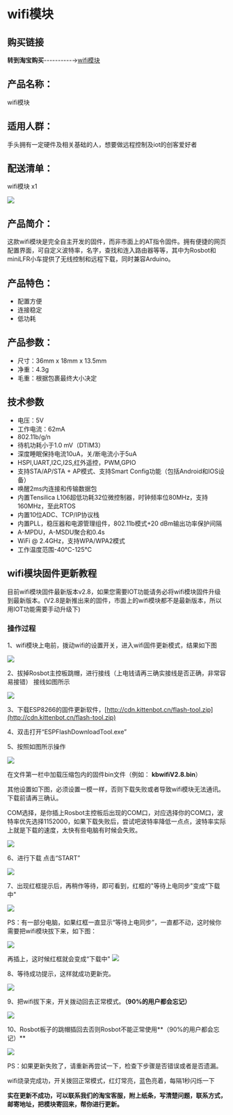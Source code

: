 # wifi模块  

## 购买链接

__转到淘宝购买__----------→[wifi模块](https://item.taobao.com/item.htm?spm=a1z10.3-c-s.w4002-17001215033.62.1170762ey89wOL&id=551380787824)

## 产品名称：   

wifi模块  

## 适用人群：   

手头拥有一定硬件及相关基础的人，想要做远程控制及iot的创客爱好者  


## 配送清单：

wifi模块 x1  

![](./wifi/wifi.png)   


## 产品简介：   

这款wifi模块是完全自主开发的固件，而非市面上的AT指令固件。拥有便捷的网页配置界面，可自定义波特率，名字，查找和连入路由器等等，其中为Rosbot和miniLFR小车提供了无线控制和远程下载，同时兼容Arduino。


## 产品特色：   

- 配置方便
- 连接稳定
- 低功耗

## 产品参数：   
- 尺寸：36mm x 18mm x 13.5mm   
- 净重：4.3g   
- 毛重：根据包裹最终大小决定   


## 技术参数   

- 电压：5V   
- 工作电流：62mA
- 802.11b/g/n
- 待机功耗小于1.0 mV（DTIM3）
- 深度睡眠保持电流10uA，关/断电流小于5uA
- HSPI,UART,I2C,I2S,红外遥控，PWM,GPIO
- 支持STA/AP/STA + AP模式、支持Smart Config功能（包括Android和IOS设备）
- 唤醒2ms内连接和传输数据包
- 内置Tensilica L106超低功耗32位微控制器，时钟频率位80MHz，支持160MHz，至此RTOS
- 内置10位ADC、TCP/IP协议栈
- 内置PLL，稳压器和电源管理组件，802.11b模式+20 dBm输出功率保护间隔
- A-MPDU，A-MSDU聚合和0.4s
- WiFi @ 2.4GHz，支持WPA/WPA2模式
- 工作温度范围-40°C-125°C

## wifi模块固件更新教程

目前wifi模块固件最新版本v2.8，如果您需要IOT功能请务必将wifi模块固件升级到最新版本。(V2.8是新推出来的固件，市面上的wifi模块都不是最新版本，所以用IOT功能需要手动升级下)

### 操作过程

1、wifi模块上电前，拨动wifi的设置开关，进入wifi固件更新模式，结果如下图

![](./wifi/update01.png)

2、拔掉Rosbot主控板跳帽，进行接线（上电钱请再三确实接线是否正确，非常容易接错）
接线如图所示

![](./wifi/update02.jpg)


3、下载ESP8266的固件更新软件，[http://cdn.kittenbot.cn/flash-tool.zip](http://cdn.kittenbot.cn/flash-tool.zip)

4、双击打开“ESPFlashDownloadTool.exe”

5、按照如图所示操作

![](./wifi/update03.jpg)



在文件第一栏中加载压缩包内的固件bin文件（例如： **kbwifiV2.8.bin**）

其他设置如下图，必须设置一模一样，否则下载失败或者导致wifi模块无法通讯。下载前请再三确认。

COM选择，是你插上Rosbot主控板后出现的COM口，对应选择你的COM口，波特率优先选择1152000，如果下载失败后，尝试吧波特率降低一点点，波特率实际上就是下载的速度，太快有些电脑有时候会失败。

![](./wifi/update04.jpg)

6、进行下载
点击“START”

![](./wifi/update05.jpg)

7、出现红框提示后，再稍作等待，即可看到，红框的"等待上电同步"变成“下载中"

![](./wifi/update06.jpg)

PS：有一部分电脑，如果红框一直显示“等待上电同步”，一直都不动，这时候你需要把wifi模块拔下来，如下图：

![](./wifi/update07.jpg)

再插上，这时候红框就会变成“下载中"
![](./wifi/update08.jpg)

8、等待成功提示，这样就成功更新完。

![](./wifi/update09.jpg)
  
9、把wifi拔下来，开关拨动回去正常模式。**（90%的用户都会忘记）**

![](./wifi/update10.png)

10、Rosbot板子的跳帽插回去否则Rosbot不能正常使用**（90%的用户都会忘记）**
  
![](./wifi/update11.png)

PS：如果更新失败了，请重新再尝试一下，检查下步骤是否错误或者是否遗漏。

wifi烧录完成功，开关拨回正常模式，红灯常亮，蓝色亮着，每隔1秒闪烁一下

**实在更新不成功，可以联系我们的淘宝客服，附上纸条，写清楚问题，联系方式，邮寄地址，把模块寄回来，帮你进行更新。**
